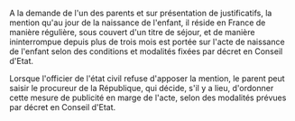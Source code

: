 A la demande de l'un des parents et sur présentation de justificatifs, la mention qu'au jour de la naissance de l'enfant, il réside en France de manière régulière, sous couvert d'un titre de séjour, et de manière ininterrompue depuis plus de trois mois est portée sur l'acte de naissance de l'enfant selon des conditions et modalités fixées par décret en Conseil d'Etat.

Lorsque l'officier de l'état civil refuse d'apposer la mention, le parent peut saisir le procureur de la République, qui décide, s'il y a lieu, d'ordonner cette mesure de publicité en marge de l'acte, selon des modalités prévues par décret en Conseil d'Etat.

